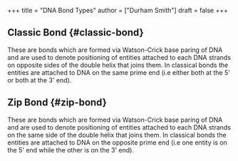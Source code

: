 +++
title = "DNA Bond Types"
author = ["Durham Smith"]
draft = false
+++

## Classic Bond {#classic-bond}

These are bonds which are formed via Watson-Crick base paring of DNA and are used to denote positioning of entities attached to each DNA strands on opposite sides of the double helix that joins them.
In classical bonds the entities are attached to DNA on the same prime end (i.e either both at the 5' or both at the 3' end).


## Zip Bond {#zip-bond}

These are bonds which are formed via Watson-Crick base paring of DNA and are used to denote positioning of entities attached to each DNA strands on the same side of the double helix that joins them.
In classical bonds the entities are attached to DNA on the opposite prime end (i.e one entity is on the 5' end while the other is on the 3' end).
